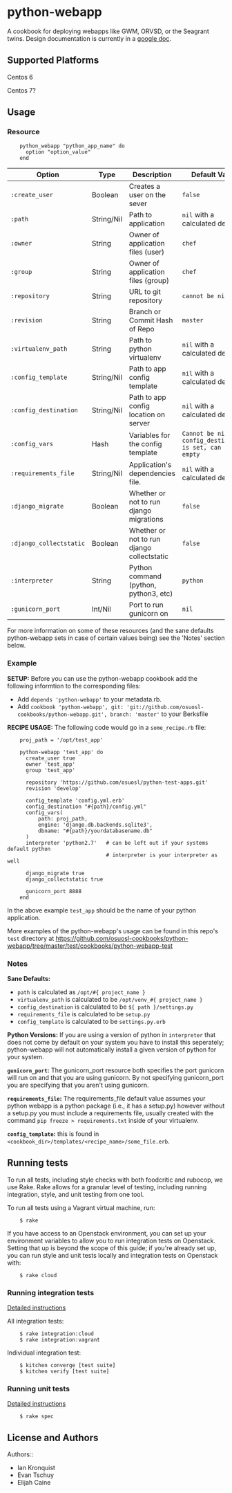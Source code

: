 # python-webapp

A cookbook for deploying webapps like GWM, ORVSD, or the Seagrant twins.
Design documentation is currently in a
[google doc](https://docs.google.com/a/osuosl.org/document/d/1CsCxTWM7fc0iXT8Lu4BnRJWtYLuwI6a-LFfEa5_BJ2w/edit).

## Supported Platforms

Centos 6

Centos 7?

## Usage

### Resource

```
    python_webapp "python_app_name" do
      option "option_value"
    end
```

Option                  | Type      | Description                                   | Default Value
----------------------- | --------- | --------------------------------------------- | -------------
`:create_user`          | Boolean   | Creates a user on the sever                   | `false`
`:path`                 | String/Nil| Path to application                           | `nil` with a calculated default.
`:owner`                | String    | Owner of application files (user)             | `chef`
`:group`                | String    | Owner of application files (group)            | `chef`
`:repository`           | String    | URL to git repository                         | `cannot be nil`
`:revision`             | String    | Branch or Commit Hash of Repo                 | `master`
`:virtualenv_path`      | String    | Path to python virtualenv                     | `nil` with a calculated default.
`:config_template`      | String/Nil| Path to app config template                   | `nil` with a calculated default.
`:config_destination`   | String/Nil| Path to app config location on server         | `nil` with a calculated default.
`:config_vars`          | Hash      | Variables for the config template             | `Cannot be nil if config_destination is set, can be empty`
`:requirements_file`    | String/Nil| Application's dependencies file.              | `nil` with a calculated default.
`:django_migrate`       | Boolean   | Whether or not to run django migrations       | `false`
`:django_collectstatic` | Boolean   | Whether or not to run django collectstatic    | `false`
`:interpreter`          | String    | Python command (python, python3, etc)         | `python`
`:gunicorn_port`        | Int/Nil   | Port to run gunicorn on                       | `nil`

For more information on some of these resources (and the sane defaults
python-webapp sets in case of certain values being) see the 'Notes' section
below.

### Example

**SETUP:** Before you can use the python-webapp cookbook add the following
informtion to the corresponding files:

* Add `depends 'python-webapp'` to your metadata.rb.
* Add `cookbook 'python-webapp', git:
  'git://github.com/osuosl-cookbooks/python-webapp.git', branch: 'master'` to your
  Berksfile

**RECIPE USAGE:** The following code would go in a `some_recipe.rb` file:

```
    proj_path = '/opt/test_app'

    python-webapp 'test_app' do
      create_user true
      owner 'test_app'
      group 'test_app'

      repository 'https://github.com/osuosl/python-test-apps.git'
      revision 'develop'

      config_template 'config.yml.erb'
      config_destination "#{path}/config.yml"
      config_vars(
          path: proj_path,
          engine: 'django.db.backends.sqlite3',
          dbname: "#{path}/yourdatabasename.db"
      )
      interpreter 'python2.7'   # can be left out if your systems default python
                                # interpreter is your interpreter as well

      django_migrate true
      django_collectstatic true

      gunicorn_port 8888
    end
```

In the above example `test_app` should be the name of your python application.

More examples of the python-webapp's usage can be found in this repo's `test`
directory at
https://github.com/osuosl-cookbooks/python-webapp/tree/master/test/cookbooks/python-webapp-test

### Notes

**Sane Defaults:**
* `path` is calculated as `/opt/#{ project_name }`
* `virtualenv_path` is calculated to be `/opt/venv_#{ project_name }`
* `config_destination` is calculated to be `${ path }/settings.py`
* `requirements_file` is calculated to be `setup.py`
* `config_template` is calculated to be `settings.py.erb`

**Python Versions:** If you are using a version of python in `interpreter` that
does not come by default on your system you have to install this seperately;
python-webapp will not automatically install a given version of python for your
system.

**`gunicorn_port`:** The gunicorn_port resource both specifies the port gunicorn
will run on and that you are using gunicorn. By not specifying gunicorn_port
you are specifying that you aren't using gunicorn.

**`requirements_file`:** The requirements_file default value assumes your python
webapp is a python package (i.e., it has a setup.py) however without a setup.py
you must include a requirements file, usually created with the command `pip
freeze > requirements.txt` inside of your virtualenv.

**`config_template`:** this is found in
`<cookbook_dir>/templates/<recipe_name>/some_file.erb`.

## Running tests

To run all tests, including style checks with both foodcritic and rubocop,
we use Rake. Rake allows for a granular level of testing, including running
integration, style, and unit testing from one tool.

To run all tests using a Vagrant virtual machine, run:
```
    $ rake
```

If you have access to an Openstack environment, you can set up your environment
variables to allow you to run integration tests on Openstack. Setting that up
is beyond the scope of this guide; if you're already set up, you can run style
and unit tests locally and integration tests on Openstack with:

```
    $ rake cloud
```


### Running integration tests

[Detailed instructions](https://github.com/osuosl-cookbooks/python-webapp/wiki/Development-Workflow#using-your-virtual-machine)

All integration tests:

```
    $ rake integration:cloud
    $ rake integration:vagrant
```

Individual integration test:

```
    $ kitchen converge [test suite]
    $ kitchen verify [test suite]
```

### Running unit tests

[Detailed instructions](https://github.com/osuosl-cookbooks/python-webapp/wiki/Development-Workflow#writing-a-chefspec-unit-test)

```
    $ rake spec
```


## License and Authors

Authors::

* Ian Kronquist
* Evan Tschuy
* Elijah Caine
